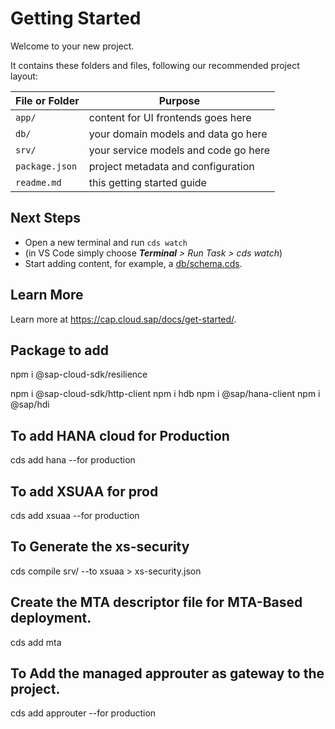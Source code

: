 # Getting Started

Welcome to your new project.

It contains these folders and files, following our recommended project layout:

File or Folder | Purpose
---------|----------
`app/` | content for UI frontends goes here
`db/` | your domain models and data go here
`srv/` | your service models and code go here
`package.json` | project metadata and configuration
`readme.md` | this getting started guide


## Next Steps

- Open a new terminal and run `cds watch` 
- (in VS Code simply choose _**Terminal** > Run Task > cds watch_)
- Start adding content, for example, a [db/schema.cds](db/schema.cds).


## Learn More

Learn more at https://cap.cloud.sap/docs/get-started/.

## Package to add
npm i @sap-cloud-sdk/resilience

npm i @sap-cloud-sdk/http-client
npm i hdb
npm i @sap/hana-client
npm i @sap/hdi

## To add HANA cloud for Production
cds add hana --for production

## To add XSUAA for prod
cds add xsuaa --for production

## To Generate the xs-security
cds compile srv/ --to xsuaa > xs-security.json

## Create the MTA descriptor file for MTA-Based deployment.
cds add mta

## To Add the managed approuter as gateway to the project.
cds add approuter --for production